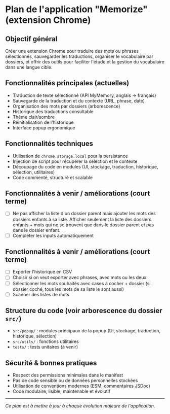 # Plan de l'application "Memorize" (extension Chrome)

## Objectif général
Créer une extension Chrome pour traduire des mots ou phrases sélectionnés, sauvegarder les traductions, organiser le vocabulaire par dossiers, et offrir des outils pour faciliter l'étude et la gestion du vocabulaire dans une langue cible.

## Fonctionnalités principales (actuelles)
- Traduction de texte sélectionné (API MyMemory, anglais → français)
- Sauvegarde de la traduction et du contexte (URL, phrase, date)
- Organisation des mots par dossiers (arborescence)
- Historique des traductions consultable
- Thème clair/sombre
- Réinitialisation de l'historique
- Interface popup ergonomique

## Fonctionnalités techniques
- Utilisation de `chrome.storage.local` pour la persistance
- Injection de script pour récupérer la sélection et le contexte
- Découpage du code en modules (UI, stockage, traduction, historique, sélection, utilitaires)
- Code commenté, structuré et scalable

## Fonctionnalités à venir / améliorations (court terme)
- [ ] Ne pas afficher la liste d'un dossier parent mais ajouter les mots des dossiers enfants à sa liste. Afficher seulement la liste des dossiers enfants + mots qui ne se trouvent que dans le dossier parent et pas dans le dossier enfant.
- [ ] Compléter les inputs automatiquement

## Fonctionnalités à venir / améliorations (court terme)
- [ ] Exporter l'historique en CSV
- [ ] Choisir si on veut exporter avec phrases, avec mots ou les deux
- [ ] Sélectionner les mots souhaités avec cases à cocher + dossier (si dossier coché, tous les mots de sa liste le sont aussi)
- [ ] Scanner des listes de mots

## Structure du code (voir arborescence du dossier `src/`)
- `src/popup/` : modules principaux de la popup (UI, stockage, traduction, historique, sélection)
- `src/utils/` : fonctions utilitaires
- `tests/` : tests unitaires (à venir)

## Sécurité & bonnes pratiques
- Respect des permissions minimales dans le manifest
- Pas de code sensible ou de données personnelles stockées
- Utilisation de conventions modernes (ESM, commentaires JSDoc)
- Code modulaire, lisible, maintenable et évolutif

---

*Ce plan est à mettre à jour à chaque évolution majeure de l'application.*
